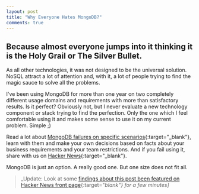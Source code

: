 ```yaml
---
layout: post
title: "Why Everyone Hates MongoDB?"
comments: true
---
```


## Because almost everyone jumps into it thinking it is the Holy Grail or The Silver Bullet.


As all other technologies, it was not designed to be the universal solution. NoSQL attract a lot of attention and, with it, a lot of people trying to find the magic sauce to solve all the problems.

I've been using MongoDB for more than one year on two completely different usage domains and requirements with more than satisfactory results. Is it perfect? Obviously not, but I never evaluate a new technology component or stack trying to find the perfection. Only the one which I feel comfortable using it and makes some sense to use it on my current problem. Simple ;)

Read a lot about [MongoDB failures on specific scenarios](https://www.google.com/?q=why+mongodb+is+bad){:target="_blank"}, learn with them and make your own decisions based on facts about your business requirements and your team restrictions. And if you fail using it, share with us on [Hacker News](http://news.ycombinator.com/){:target="_blank"}.

MongoDB is just an option. A really good one. But one size does not fit all.


>_Update: Look at some [findings about this post been featured on Hacker News front page](/2012/12/28/hacker-news-effect-findings){:target="_blank"} for a few minutes]_
